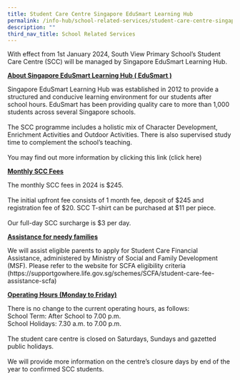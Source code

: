 ```yaml
---
title: Student Care Centre Singapore EduSmart Learning Hub
permalink: /info-hub/school-related-services/student-care-centre-singapore-edusmart-learning-hub/
description: ""
third_nav_title: School Related Services
---
```

<p>With effect from 1st January 2024, South View Primary School’s Student Care Centre (SCC) will be managed by Singapore EduSmart Learning Hub.</p>
<p><u><b>About Singapore EduSmart Learning Hub ( EduSmart )</b></u></p>
<p>Singapore EduSmart Learning Hub was established in 2012 to provide a structured and conducive learning environment for our students after school hours. 
EduSmart has been providing quality care to more than 1,000 students across several Singapore schools.<br><br>
The SCC programme includes a holistic mix of Character Development, Enrichment Activities and Outdoor Activities. There is also supervised study time to complement the school’s teaching.<br><br>
You may find out more information by clicking this link (click here)</p>
<p><u><b>Monthly SCC Fees</b></u></p>
<p>The monthly SCC fees in 2024 is $245.<br><br>
The initial upfront fee consists of 1 month fee, deposit of $245 and registration fee of $20.   SCC T-shirt can be purchased at $11 per piece.<br><br>
Our full-day SCC surcharge is $3 per day.</p>
<p><u><b>Assistance for needy families</b></u></p>
<p>We will assist eligible parents to apply for Student Care Financial Assistance, administered by Ministry of Social and Family Development (MSF).
Please refer to the website for SCFA eligibility criteria (https://supportgowhere.life.gov.sg/schemes/SCFA/student-care-fee-assistance-scfa)</p>
<p><u><b>Operating Hours (Monday to Friday)</b></u></p>
<p>There is no change to the current operating hours, as follows:<br>
School Term: After School to 7.00 p.m.<br>
School Holidays: 7.30 a.m. to 7.00 p.m.<br><br>
The student care centre is closed on Saturdays, Sundays and gazetted public holidays.<br><br>
We will provide more information on the centre’s closure days by end of the year to confirmed SCC students.</p>
